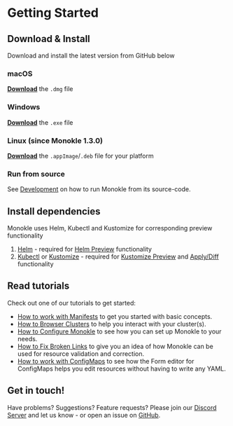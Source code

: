 # Getting Started

## Download & Install

Download and install the latest version from GitHub below

### macOS

[**Download**](https://github.com/kubeshop/monokle/releases/latest) the `.dmg` file

### Windows

[**Download**](https://github.com/kubeshop/monokle/releases/latest) the `.exe` file

### Linux (since Monokle 1.3.0)

[**Download**](https://github.com/kubeshop/monokle/releases/latest) the `.appImage`/`.deb` file for your platform

### Run from source

See [Development](development.md) on how to run Monokle from its source-code.

## Install dependencies

Monokle uses Helm, Kubectl and Kustomize for corresponding preview functionality

1. [Helm](https://helm.sh/docs/intro/install/) - required for [Helm Preview](./helm.md#helm-preview) functionality
2. [Kubectl](https://kubernetes.io/docs/tasks/tools/) or [Kustomize](https://kustomize.io) - required for [Kustomize Preview](./kustomize.md#kustomize-preview) and [Apply/Diff](./apply-and-diff.md) functionality

## Read tutorials

Check out one of our tutorials to get started:

- [How to work with Manifests](tutorials/how-to-navigate-and-edit-manifests.md) to get you started with basic concepts.
- [How to Browser Clusters](tutorials/how-to-browse-clusters.md) to help you interact with your cluster(s).
- [How to Configure Monokle](tutorials/how-to-configure-monokle.md) to see how you can set up Monokle to your needs.
- [How to Fix Broken Links](tutorials/how-to-fix-broken-links.md) to give you an idea of how Monokle can be used for resource validation and correction.
- [How to work with ConfigMaps](tutorials/how-to-create-and-edit-configmap.md) to see how the Form editor for ConfigMaps helps you edit resources without having to write any YAML.


## Get in touch!

Have problems? Suggestions? Feature requests? Please join our [Discord Server](https://discord.gg/uNuhy6GDyn) and let us know - or 
open an issue on [GitHub](https://github.com/kubeshop/monokle/issues/new/choose). 

